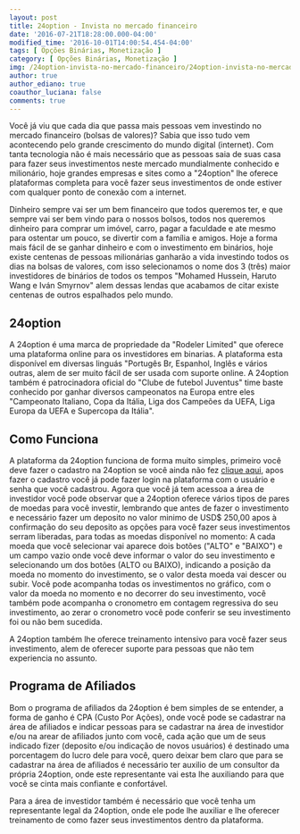 ```yaml
---
layout: post
title: 24option - Invista no mercado financeiro
date: '2016-07-21T18:28:00.000-04:00'
modified_time: '2016-10-01T14:00:54.454-04:00'
tags: [ Opções Binárias, Monetização ]
category: [ Opções Binárias, Monetização ]
img: /24option-invista-no-mercado-financeiro/24option-invista-no-mercado-financeiro.jpg
author: true
author_ediano: true
coauthor_luciana: false
comments: true
---
```


Você já viu que cada dia que passa mais pessoas vem investindo no mercado financeiro (bolsas de valores)? Sabia que isso tudo vem acontecendo pelo grande crescimento do mundo digital (internet). Com tanta tecnologia não é mais necessário que as pessoas saia de suas casa para fazer seus investimentos neste mercado mundialmente conhecido e milionário, hoje grandes empresas e sites como a "24option" lhe oferece plataformas completa para você fazer seus investimentos de onde estiver com qualquer ponto de conexão com a internet.

Dinheiro sempre vai ser um bem financeiro que todos queremos ter, e que sempre vai ser bem vindo para o nossos bolsos, todos nos queremos dinheiro para comprar um imóvel, carro, pagar a faculdade e ate mesmo para ostentar um pouco, se divertir com a família e amigos. Hoje a forma mais fácil de se ganhar dinheiro e com o investimento em binários, hoje existe centenas de pessoas milionárias ganharão a vida investindo todos os dias na bolsas de valores, com isso selecionamos o nome dos 3 (três) maior investidores de binários de todos os tempos "Mohamed Hussein, Haruto Wang e Iván Smyrnov" alem dessas lendas que acabamos de citar existe centenas de outros espalhados pelo mundo.

## 24option

A 24option é uma marca de propriedade da "Rodeler Limited" que oferece uma plataforma online para os investidores em binarias. A plataforma esta disponível em diversas linguás "Portugês Br, Espanhol, Inglês e vários outras, alem de ser muito fácil de ser usada com suporte online. A 24option também é patrocinadora oficial do "Clube de futebol Juventus" time baste conhecido por ganhar diversos campeonatos na Europa entre eles "Campeonato Italiano, Copa da Itália, Liga dos Campeões da UEFA, Liga Europa da UEFA e Supercopa da Itália".

## Como Funciona
A plataforma da 24option funciona de forma muito simples, primeiro você deve fazer o cadastro na 24option se você ainda não fez <a href="https://www.24option.com/?oftc=22547&amp;param2=35250&amp;param3=102541551801628814743612119203" rel="nofollow" target="_blank">clique aqui</a>, apos fazer o cadastro você já pode fazer login na plataforma com o usuário e senha que você cadastrou. Agora que você já tem acessoa a área de investidor você pode observar que a 24option oferece vários tipos de pares de moedas para você investir, lembrando que antes de fazer o investimento e necessário fazer um deposito no valor minimo de USD$ 250,00 apos à confirmação do seu deposito as opções para você fazer seus investimentos serram liberadas, para todas as moedas disponível no momento: A cada moeda que você selecionar vai aparece dois botões ("ALTO" e "BAIXO") e um campo vazio onde você deve informar o valor do seu investimento e selecionando um dos botões (ALTO ou BAIXO), indicando a posição da moeda no momento do investimento, se o valor desta moeda vai descer ou subir. Você pode acompanha todas os investimentos no gráfico, com o valor da moeda no momento e no decorrer do seu investimento, você também pode acompanha o cronometro em contagem regressiva do seu investimento, ao zerar o cronometro você pode conferir se seu investimento foi ou não bem sucedida.

A 24option também lhe oferece treinamento intensivo para você fazer seus investimento, alem de oferecer suporte para pessoas que não tem experiencia no assunto.

## Programa de Afiliados
Bom o programa de afiliados da 24option é bem simples de se entender, a forma de ganho é CPA (Custo Por Ações), onde você pode se cadastrar na área de afiliados e indicar pessoas para se cadastrar na área de investidor e/ou na arear de afiliados junto com você, cada ação que um de seus indicado fizer (deposito e/ou indicação de novos usuários) é destinado uma porcentagem do lucro dele para você, quero deixar bem claro que para se cadastrar na área de afiliados é necessário ter auxilio de um consultor da própria 24option, onde este representante vai esta lhe auxiliando para que você se cinta mais confiante e confortável.

Para a área de investidor também é necessário que você tenha um representante legal da 24option, onde ele pode lhe auxiliar e lhe oferecer treinamento de como fazer seus investimentos dentro da plataforma.